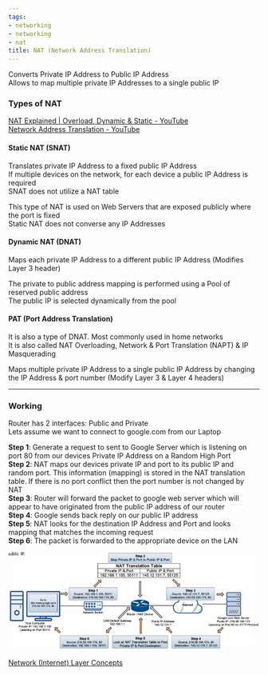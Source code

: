```yaml
---
tags:
- networking
- networking
- nat
title: NAT (Network Address Translation)
---
```


Converts Private IP Address to Public IP Address  
Allows to map multiple private IP Addresses to a single public IP


### Types of NAT

[NAT Explained | Overload, Dynamic & Static - YouTube](https://www.youtube.com/watch?v=qij5qpHcbBk)  
[Network Address Translation - YouTube](https://www.youtube.com/playlist?list=PLIFyRwBY_4bQ7tJvbLA9A0v8Fq9l-H923)

#### Static NAT (SNAT)
Translates private IP Address to a fixed public IP Address  
If multiple devices on the network, for each device a public IP Address is required  
SNAT does not utilize a NAT table  

This type of NAT is used on Web Servers that are exposed publicly where the port is fixed  
Static NAT does not converse any IP Addresses

#### Dynamic NAT (DNAT)
Maps each private IP Address to a different public IP Address (Modifies Layer 3 header)  

The private to public address mapping is performed using a Pool of reserved public address  
The public IP is selected dynamically from the pool

#### PAT (Port Address Translation)
It is also a type of DNAT. Most commonly used in home networks  
It is also called NAT Overloading, Network & Port Translation (NAPT) & IP Masquerading

Maps multiple private IP Address to a single public IP Address by changing the IP Address & port number (Modify Layer 3 & Layer 4 headers)  

---

### Working

Router has 2 interfaces: Public and Private  
Lets assume we want to connect to google.com from our Laptop

**Step 1**: Generate a request to sent to Google Server which is listening on port 80 from our devices Private IP Address on a Random High Port  
**Step 2**: NAT maps our devices private IP and port to its public IP and random port. This information (mapping) is stored in the NAT translation table. If there is no port conflict then the port number is not changed by NAT  
**Step 3**: Router will forward the packet to google web server which will appear to have originated from the public IP address of our router   
**Step 4**: Google sends back reply on our public IP address  
**Step 5**: NAT looks for the destination IP Address and Port and looks mapping that matches the incoming request  
**Step 6**: The packet is forwarded to the appropriate device on the LAN

![PAT Working|650](../../images/nat-table.png)

[Network (Internet) Layer Concepts](network-layer-concepts.md)